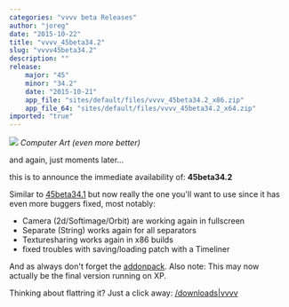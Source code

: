 ```yaml
---
categories: "vvvv beta Releases"
author: "joreg"
date: "2015-10-22"
title: "vvvv_45beta34.2"
slug: "vvvv45beta34.2"
description: ""
release: 
    major: "45"
    minor: "34.2"
    date: "2015-10-21"
    app_file: "sites/default/files/vvvv_45beta34.2_x86.zip"
    app_file_64: "sites/default/files/vvvv_45beta34.2_x64.zip"
imported: "true"
---
```



![](windows_xp.2.png) 
*Computer Art (even more better)*

and again, just moments later...

this is to announce the immediate availability of: **45beta34.2**

Similar to [45beta34.1](/blog/2015/vvvv45beta34.1) but now really the one you'll want to use since it has even more buggers fixed, most notably:

- Camera (2d/Softimage/Orbit) are working again in fullscreen
- Separate (String) works again for all separators
- Texturesharing works again in x86 builds
- fixed troubles with saving/loading patch with a Timeliner

And as always don't forget the [addonpack](/blog/2015/addons45beta34.201).
Also note: This may now actually be the final version running on XP. 

Thinking about flattring it? Just a click away:
[/downloads|vvvv](flattr)
